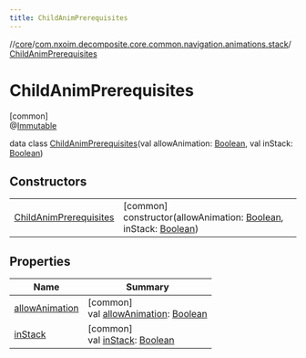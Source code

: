 ```yaml
---
title: ChildAnimPrerequisites
---
```

//[core](../../../index.html)/[com.nxoim.decomposite.core.common.navigation.animations.stack](../index.html)/[ChildAnimPrerequisites](index.html)



# ChildAnimPrerequisites



[common]\
@[Immutable](https://developer.android.com/reference/kotlin/androidx/compose/runtime/Immutable.html)



data class [ChildAnimPrerequisites](index.html)(val allowAnimation: [Boolean](https://kotlinlang.org/api/latest/jvm/stdlib/kotlin/-boolean/index.html), val inStack: [Boolean](https://kotlinlang.org/api/latest/jvm/stdlib/kotlin/-boolean/index.html))



## Constructors


| | |
|---|---|
| [ChildAnimPrerequisites](-child-anim-prerequisites.html) | [common]<br>constructor(allowAnimation: [Boolean](https://kotlinlang.org/api/latest/jvm/stdlib/kotlin/-boolean/index.html), inStack: [Boolean](https://kotlinlang.org/api/latest/jvm/stdlib/kotlin/-boolean/index.html)) |


## Properties


| Name | Summary |
|---|---|
| [allowAnimation](allow-animation.html) | [common]<br>val [allowAnimation](allow-animation.html): [Boolean](https://kotlinlang.org/api/latest/jvm/stdlib/kotlin/-boolean/index.html) |
| [inStack](in-stack.html) | [common]<br>val [inStack](in-stack.html): [Boolean](https://kotlinlang.org/api/latest/jvm/stdlib/kotlin/-boolean/index.html) |

